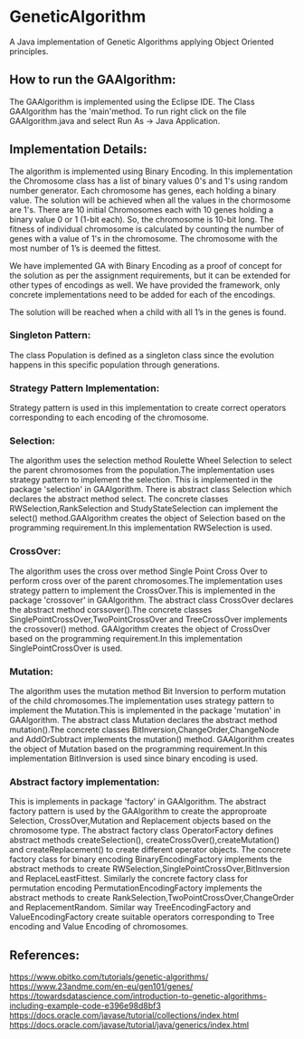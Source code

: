 # GeneticAlgorithm
A Java implementation of Genetic Algorithms applying Object Oriented principles.

## How to run the GAAlgorithm:
The GAAlgorithm is implemented using the Eclipse IDE. The Class GAAlgorithm has the 'main'method. To run right click on the file GAAlgorithm.java and select Run As -> Java Application.

## Implementation Details:
The algorithm is implemented using Binary Encoding. In this implementation the Chromosome class has a list of binary values 0's and 1's using random number generator. Each chromosome has genes, each holding a binary value. The solution will be achieved when all the values in the chormosome are 1's. There are 10 initial Chromosomes each with 10 genes holding a binary value 0 or 1 (1-bit each). So, the chromosome is 10-bit long. The fitness of individual chromosome is calculated by counting the number of genes with a value of 1's in the chromosome. The chromosome with the most number of 1’s is deemed the fittest. 

We have implemented GA with Binary Encoding as a proof of concept for the solution as per the assignment requirements, but it can be extended for other types of encodings as well. We have provided the framework, only concrete implementations need to be added for each of the encodings.

The solution will be reached when a child with all 1’s in the genes is found. 

### Singleton Pattern:
The class Population is defined as a singleton class since the evolution happens in this specific population through generations.

### Strategy Pattern Implementation:
Strategy pattern is used in this implementation to create correct operators corresponding to each encoding of the chromosome.
 
### Selection:
The algorithm uses the selection method Roulette Wheel Selection to select the parent chromosomes from the population.The implementation uses strategy pattern to implement the selection. This is  implemented in the package 'selection' in GAAlgorithm. There is abstract class Selection which declares the abstract method select. The concrete classes RWSelection,RankSelection and StudyStateSelection can implement the select() method.GAAlgorithm creates the object of Selection based on the programming requirement.In this implementation RWSelection is used.

### CrossOver:
The algorithm uses the cross over method Single Point Cross Over to perform cross over of the parent chromosomes.The implementation uses strategy pattern to implement the CrossOver.This is implemented in the package 'crossover' in GAAlgorithm. The abstract class CrossOver declares the abstract method corssover().The concrete classes SinglePointCrossOver,TwoPointCrossOver and TreeCrossOver implements the crossover() method. GAAlgorithm creates the object of CrossOver based on the programming requirement.In this implementation SinglePointCrossOver is used.

### Mutation:
The algorithm uses the mutation method Bit Inversion to perform mutation of the child chromosomes.The implementation uses strategy pattern to implement the Mutation.This is  implemented in the package 'mutation' in GAAlgorithm. The abstract class Mutation declares the abstract method mutation().The concrete classes BitInversion,ChangeOrder,ChangeNode and AddOrSubtract implements the mutation() method. GAAlgorithm creates the object of Mutation based on the programming requirement.In this implementation BitInversion is used since binary encoding is used.
 
### Abstract factory implementation:
This is implements in package 'factory' in GAAlgorithm. The abstract factory pattern is used by the GAAlgorithm to create the approproate Selection, CrossOver,Mutation and Replacement objects based on the chromosome type. The abstract factory class OperatorFactory defines abstract methods createSelection(), createCrossOver(),createMutation() and createReplacement() to create different operator objects. The concrete factory class for binary encoding BinaryEncodingFactory implements the abstract methods to create RWSelection,SinglePointCrossOver,BitInversion and ReplaceLeastFittest. Similarly the concrete factory class for permutation encoding PermutationEncodingFactory implements  the abstract methods to create RankSelection,TwoPointCrossOver,ChangeOrder and ReplacementRandom. Similar way TreeEncodingFactory and ValueEncodingFactory create suitable operators corresponding to Tree encoding and Value Encoding of chromosomes.

## References:
https://www.obitko.com/tutorials/genetic-algorithms/
https://www.23andme.com/en-eu/gen101/genes/
https://towardsdatascience.com/introduction-to-genetic-algorithms-including-example-code-e396e98d8bf3
https://docs.oracle.com/javase/tutorial/collections/index.html
https://docs.oracle.com/javase/tutorial/java/generics/index.html
